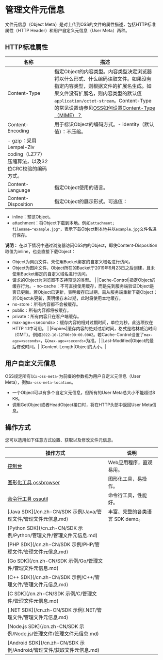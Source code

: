 # 管理文件元信息

文件元信息（Object Meta）是对上传到OSS的文件的属性描述，包括HTTP标准属性（HTTP Header）和用户自定义元信息（User Meta）两种。

## HTTP标准属性

|名称|描述|
|--|--|
|Content-Type|指定Object的内容类型。内容类型决定浏览器将以什么形式、什么编码读取文件。如果没有指定内容类型，则根据文件的扩展名生成。如果文件没有扩展名，则内容类型的默认值`application/octet-stream`。Content-Type的常见设置请参见[OSS如何设置Content-Type（MIME）？](https://help.aliyun.com/knowledge_detail/39522.html)|
|Content-Encoding|用于标识Object的编码方式。-   identity（默认值）：不压缩。
-   gzip：采用Lempel-Ziv coding（LZ77） 压缩算法，以及32位CRC校验的编码方式。 |
|Content-Language|指定Object使用的语言。|
|Content-Disposition|指定Object的展示形式。可选值：

-   inline：预览Object。
-   attachment：将Object下载到本地。例如`attachment; filename="example.jpg"`，表示下载Object到本地并以`example.jpg`文件名进行保存。

**说明：** 在以下情况中通过浏览器访问OSS内的Object，即使Content-Disposition取值为inline，也会直接下载Object：

-   Object为网页文件，未使用Bucket绑定的自定义域名进行访问。
-   Object为图片文件，Object所在的Bucket于2019年9月23日之后创建，且未使用Bucket绑定的自定义域名进行访问。
-   请求的Object为浏览器不支持预览的类型。 |
|Cache-Control|指定Object的缓存行为。-   no-cache：不可直接使用缓存，而是先到服务端验证Object是否已更新。若Object已更新，表明缓存已过期，需从服务端重新下载Object；若Object未更新，表明缓存未过期，此时将使用本地缓存。
-   no-store：所有内容都不会被缓存。
-   public：所有内容都将被缓存。
-   private：所有内容只在客户端缓存。
-   max-age=<seconds\>：缓存内容的相对过期时间，单位为秒。此选项仅在HTTP 1.1中可用。 |
|Expires|缓存内容的绝对过期时间，格式是格林威治时间（GMT）。例如`2022-10-12T00:00:00.000Z`。若Cache-Control设置了`max-age=<seconds>`，以`max-age=<seconds>`为准。|
|Last-Modified|Object的最后修改时间。|
|Content-Length|Object的大小。|

## 用户自定义元信息

OSS规定所有以`x-oss-meta-`为前缀的参数视为用户自定义元信息（User Meta），例如`x-oss-meta-location`。

-   一个Object可以有多个自定义元信息，但所有的User Meta总大小不能超过8 KB。
-   调用GetObject或者HeadObject接口时，将在HTTP头部中返回User Meta信息。

## 操作方式

您可以选用如下任意方式设置、获取以及修改文件元信息。

|操作方式|说明|
|----|--|
|[控制台](/cn.zh-CN/控制台用户指南/文件管理/设置文件HTTP头.md)|Web应用程序，直观易用。|
|[图形化工具 ossbrowser](/cn.zh-CN/常用工具/图形化管理工具ossbrowser/快速开始.md)|图形化工具，易操作。|
|[命令行工具 ossutil](/cn.zh-CN/常用工具/命令行工具ossutil/常用命令/set-meta.md)|命令行工具，性能好。|
|[Java SDK](/cn.zh-CN/SDK 示例/Java/管理文件/管理文件元信息.md)|丰富、完整的各类语言 SDK demo。|
|[Python SDK](/cn.zh-CN/SDK 示例/Python/管理文件/管理文件元信息.md)|
|[PHP SDK](/cn.zh-CN/SDK 示例/PHP/管理文件/管理文件元信息.md)|
|[Go SDK](/cn.zh-CN/SDK 示例/Go/管理文件/管理文件元信息.md)|
|[C++ SDK](/cn.zh-CN/SDK 示例/C++/管理文件/管理文件元信息.md)|
|[C SDK](/cn.zh-CN/SDK 示例/C/管理文件/管理文件元信息.md)|
|[.NET SDK](/cn.zh-CN/SDK 示例/.NET/管理文件/管理文件元信息.md)|
|[Node.js SDK](/cn.zh-CN/SDK 示例/Node.js/管理文件/管理文件元信息.md)|
|[Android SDK](/cn.zh-CN/SDK 示例/Android/管理文件/获取文件元信息.md)|

